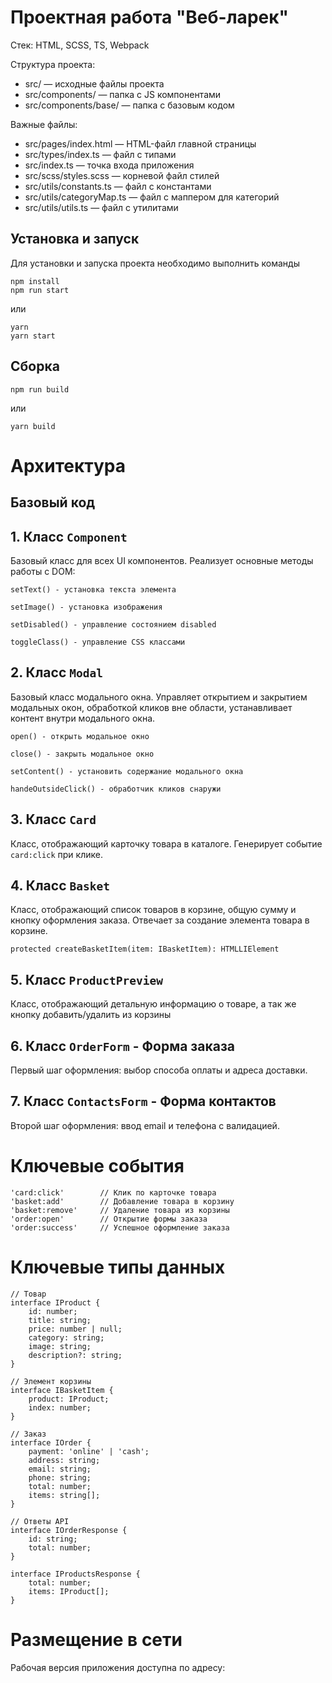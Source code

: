 # Проектная работа "Веб-ларек"

Стек: HTML, SCSS, TS, Webpack

Структура проекта:
- src/ — исходные файлы проекта
- src/components/ — папка с JS компонентами
- src/components/base/ — папка с базовым кодом

Важные файлы:
- src/pages/index.html — HTML-файл главной страницы
- src/types/index.ts — файл с типами
- src/index.ts — точка входа приложения
- src/scss/styles.scss — корневой файл стилей
- src/utils/constants.ts — файл с константами
- src/utils/categoryMap.ts — файл с маппером для категорий
- src/utils/utils.ts — файл с утилитами

## Установка и запуск
Для установки и запуска проекта необходимо выполнить команды

```
npm install
npm run start
```

или

```
yarn
yarn start
```
## Сборка

```
npm run build
```

или

```
yarn build
```

# Архитектура

## Базовый код

## 1. Класс `Component`

Базовый класс для всех UI компонентов. Реализует основные методы работы с DOM:

```
setText() - установка текста элемента

setImage() - установка изображения

setDisabled() - управление состоянием disabled

toggleClass() - управление CSS классами
```

## 2. Класс `Modal`

Базовый класс модального окна. Управляет открытием и закрытием модальных окон, обработкой кликов вне области, устанавливает контент внутри модального окна.

```
open() - открыть модальное окно

close() - закрыть модальное окно

setContent() - установить содержание модального окна

handeOutsideClick() - обработчик кликов снаружи
```

## 3. Класс `Card`

Класс, отображающий карточку товара в каталоге. Генерирует событие `card:click` при клике.

## 4. Класс `Basket`

Класс, отображающий список товаров в корзине, общую сумму и кнопку оформления заказа. Отвечает за создание элемента товара в корзине.

```
protected createBasketItem(item: IBasketItem): HTMLLIElement

```

## 5. Класс `ProductPreview`

Класс, отображающий детальную информацию о товаре, а так же кнопку добавить/удалить из корзины

## 6. Класс `OrderForm` - Форма заказа

Первый шаг оформления: выбор способа оплаты и адреса доставки.

## 7. Класс  `ContactsForm` - Форма контактов

Второй шаг оформления: ввод email и телефона с валидацией.


# Ключевые события

```
'card:click'        // Клик по карточке товара
'basket:add'        // Добавление товара в корзину  
'basket:remove'     // Удаление товара из корзины
'order:open'        // Открытие формы заказа
'order:success'     // Успешное оформление заказа
```
# Ключевые типы данных

```
// Товар
interface IProduct {
    id: number;
    title: string;
    price: number | null;
    category: string;
    image: string;
    description?: string;
}

// Элемент корзины
interface IBasketItem {
    product: IProduct;
    index: number;
}

// Заказ
interface IOrder {
    payment: 'online' | 'cash';
    address: string;
    email: string;
    phone: string;
    total: number;
    items: string[];
}

// Ответы API
interface IOrderResponse {
    id: string;
    total: number;
}

interface IProductsResponse {
    total: number;
    items: IProduct[];
}
```

# Размещение в сети

Рабочая версия приложения доступна по адресу: 

